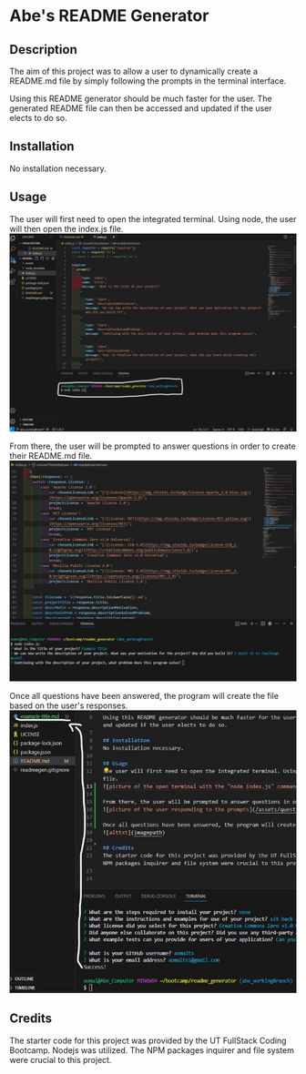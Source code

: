 # Abe's README Generator

## Description
The aim of this project was to allow a user to dynamically create a README.md file by simply following the prompts in the terminal interface. 

Using this README generator should be much faster for the user. The generated README file can then be accessed and updated if the user elects to do so.

## Installation
No installation necessary. 

## Usage
The user will first need to open the integrated terminal. Using node, the user will then open the index.js file.
![picture of the open terminal with the "node index.js" command entered](/assets/node-index-js.jpg)

From there, the user will be prompted to answer questions in order to create their README.md file.
![picture of the user responding to the prompts](/assets/questions.jpg)

Once all questions have been answered, the program will create the file based on the user's responses. 
![picture of successfully created markdown file](/assets/success.jpg)

## Credits
The starter code for this project was provided by the UT FullStack Coding Bootcamp. Nodejs was utilized. The NPM packages inquirer and file system were crucial to this project.


